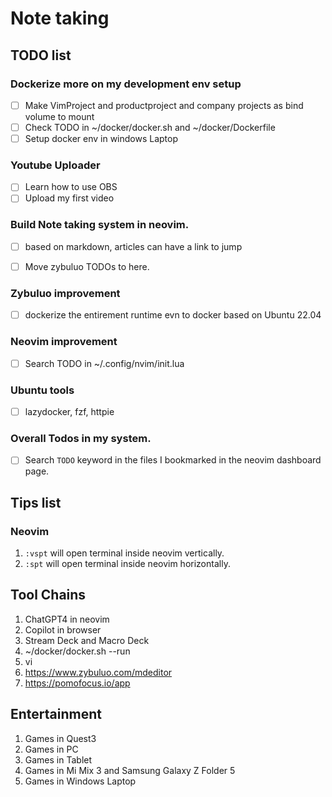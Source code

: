 # Note taking

## TODO list

### Dockerize more on my development env setup

- [ ] Make VimProject and productproject and company projects as bind volume to mount
- [ ] Check TODO in ~/docker/docker.sh and ~/docker/Dockerfile
- [ ] Setup docker env in windows Laptop

### Youtube Uploader

- [ ] Learn how to use OBS
- [ ] Upload my first video

### Build Note taking system in neovim.

- [ ] based on markdown, articles can have a link to jump
- [ ] Move zybuluo TODOs to here.


### Zybuluo improvement
 
- [ ] dockerize the entirement runtime evn to docker based on Ubuntu 22.04


### Neovim improvement

- [ ] Search TODO in ~/.config/nvim/init.lua

### Ubuntu tools

- [ ] lazydocker, fzf, httpie

### Overall Todos in my system.

- [ ] Search `TODO` keyword in the files I bookmarked in the neovim dashboard page.

## Tips list

### Neovim

1. `:vspt` will open terminal inside neovim vertically.
2. `:spt` will open terminal inside neovim horizontally.

## Tool Chains

1. ChatGPT4 in neovim
2. Copilot in browser
3. Stream Deck and Macro Deck
4. ~/docker/docker.sh --run
5. vi
5. https://www.zybuluo.com/mdeditor
6. https://pomofocus.io/app


## Entertainment

1. Games in Quest3
2. Games in PC
3. Games in Tablet
4. Games in Mi Mix 3 and Samsung Galaxy Z Folder 5
5. Games in Windows Laptop

